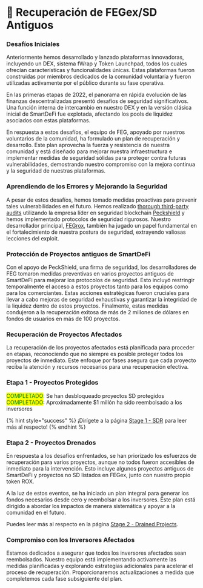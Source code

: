 # 💸 Recuperación de FEGex/SD Antiguos

### Desafíos Iniciales

Anteriormente hemos desarrollado y lanzado plataformas innovadoras, incluyendo un DEX, sistema fWrap y Token Launchpad, todos los cuales ofrecían características y funcionalidades únicas. Estas plataformas fueron construidas por miembros dedicados de la comunidad voluntaria y fueron utilizadas activamente por el público durante su fase operativa.

En las primeras etapas de 2022, el panorama en rápida evolución de las finanzas descentralizadas presentó desafíos de seguridad significativos. Una función interna de intercambio en nuestro DEX y en la versión clásica inicial de SmartDeFi fue explotada, afectando los pools de liquidez asociados con estas plataformas.

En respuesta a estos desafíos, el equipo de FEG, apoyado por nuestros voluntarios de la comunidad, ha formulado un plan de recuperación y desarrollo. Este plan aprovecha la fuerza y resistencia de nuestra comunidad y está diseñado para mejorar nuestra infraestructura e implementar medidas de seguridad sólidas para proteger contra futuras vulnerabilidades, demostrando nuestro compromiso con la mejora continua y la seguridad de nuestras plataformas.

### Aprendiendo de los Errores y Mejorando la Seguridad

A pesar de estos desafíos, hemos tomado medidas proactivas para prevenir tales vulnerabilidades en el futuro. Hemos realizado [thorough third-party audits](../../welcome/security-audits.md) utilizando la empresa líder en seguridad blockchain [Peckshield](https://peckshield.com) y hemos implementado protocolos de seguridad rigurosos. Nuestro desarrollador principal, [FEGrox](https://twitter.com/lifeisdefi), también ha jugado un papel fundamental en el fortalecimiento de nuestra postura de seguridad, extrayendo valiosas lecciones del exploit.

### Protección de Proyectos antiguos de SmartDeFi

Con el apoyo de PeckShield, una firma de seguridad, los desarrolladores de FEG tomaron medidas preventivas en varios proyectos antiguos de SmartDeFi para mejorar los protocolos de seguridad. Esto incluyó restringir temporalmente el acceso a estos proyectos tanto para los equipos como para los comerciantes. Estas acciones estratégicas fueron cruciales para llevar a cabo mejoras de seguridad exhaustivas y garantizar la integridad de la liquidez dentro de estos proyectos. Finalmente, estas medidas condujeron a la recuperación exitosa de más de 2 millones de dólares en fondos de usuarios en más de 100 proyectos.

### Recuperación de Proyectos Afectados

La recuperación de los proyectos afectados está planificada para proceder en etapas, reconociendo que no siempre es posible proteger todos los proyectos de inmediato. Este enfoque por fases asegura que cada proyecto reciba la atención y recursos necesarios para una recuperación efectiva.

### Etapa 1 - Proyectos Protegidos&#x20;

<mark style="color:green;">COMPLETADO</mark>: Se han desbloqueado proyectos SD protegidos \
<mark style="color:green;">COMPLETADO</mark>: Aproximadamente $1 millón ha sido reembolsado a los inversores

{% hint style="success" %}
¡Dirígete a la página [Stage 1 - SDR](stage-1-sdr/) para leer más al respecto!
{% endhint %}

### Etapa 2 - Proyectos Drenados&#x20;

En respuesta a los desafíos enfrentados, se han priorizado los esfuerzos de recuperación para varios proyectos, aunque no todos fueron accesibles de inmediato para la intervención. Esto incluye algunos proyectos antiguos de SmartDeFi y proyectos no SD listados en FEGex, junto con nuestro propio token ROX.

A la luz de estos eventos, se ha iniciado un plan integral para generar los fondos necesarios desde cero y reembolsar a los inversores. Este plan está dirigido a abordar los impactos de manera sistemática y apoyar a la comunidad en el futuro.

Puedes leer más al respecto en la página [Stage 2 - Drained Projects](stage-2-drained-projects.md).

### Compromiso con los Inversores Afectados

Estamos dedicados a asegurar que todos los inversores afectados sean reembolsados. Nuestro equipo está implementando activamente las medidas planificadas y explorando estrategias adicionales para acelerar el proceso de recuperación. Proporcionaremos actualizaciones a medida que completemos cada fase subsiguiente del plan.